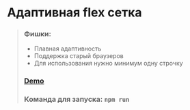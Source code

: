 # Адаптивная flex сетка

> ### Фишки:
>
> - Плавная адаптивность
> - Поддержка старый браузеров
> - Для использования нужно минимум одну строчку
>
> ### [Demo](https://grid-system.vercel.app/ "Demo grid")
>
> ### Команда для запуска: `npm run`
